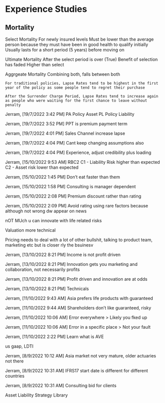 # **Experience Studies**

## **Mortality**

Select Mortality
For newly insured levels
Must be lower than the average person because they must have been in good health to qualify initially
Usually lasts for a short period (5 years) before moving on

Ultimate Mortality
After the select period is over 
(True)
Benefit of selection has faded
Higher than select

Aggrgeate Mortality
Combining both, falls between both

	For traditional policies, Lapse Rates tend to be highest in the first year of the policy as some people tend to regret their purchase

	After the Surrender Charge Period, Lapse Rates tend to increase again as people who were waiting for the first chance to leave without penalty

Jerram, [19/7/2022 3:42 PM]
PA Policy Asset
PL Policy Liability

Jerram, [19/7/2022 3:52 PM]
PPT is premium payment term

Jerram, [19/7/2022 4:01 PM]
Sales Channel increase lapse

Jerram, [19/7/2022 4:04 PM]
Cant keep changing assumptions also

Jerram, [19/7/2022 4:04 PM]
Experience, adjust credibility plus loading

Jerram, [15/10/2022 9:53 AM]
RBC2
C1 - Liability Risk higher than expected
C2 - Asset risk lower than expected

Jerram, [15/10/2022 1:45 PM]
Don’t eat faster than them

Jerram, [15/10/2022 1:58 PM]
Consulting is manager dependent

Jerram, [15/10/2022 2:08 PM]
Premium discount rather than rating

Jerram, [15/10/2022 2:09 PM]
Avoid rating using rare factors because although not wrong dw appear on news

nOT MUch u can innovate with life related risks

Valuation more technical

Pricing needs to deal with a lot of other bullshit, talking to product team, marketing etc but is closer rly the bsuinesv

Jerram, [13/10/2022 8:21 PM]
Income is not profit driven

Jerram, [13/10/2022 8:21 PM]
Innovation gets you marketing and collaboration, not necessarily profits

Jerram, [13/10/2022 8:21 PM]
Profit driven and innovation are at odds

Jerram, [13/10/2022 8:21 PM]
Technicals

Jerram, [11/10/2022 9:43 AM]
Asia prefers life products with guaranteed

Jerram, [11/10/2022 9:44 AM]
Shareholders don’t like guaranteed, risky

Jerram, [11/10/2022 10:06 AM]
Error everywhere > Likely you fked up

Jerram, [11/10/2022 10:06 AM]
Error in a specific place > Not your fault

Jerram, [11/10/2022 2:22 PM]
Learn what is AVE

us gaap, LDTI

Jerram, [8/9/2022 10:12 AM]
Asia market not very mature, older actuaries not there

Jerram, [8/9/2022 10:31 AM]
IFRS17 start date is different for different countries

Jerram, [8/9/2022 10:31 AM]
Consulting bid for clients

Asset Liability Strategy Library

